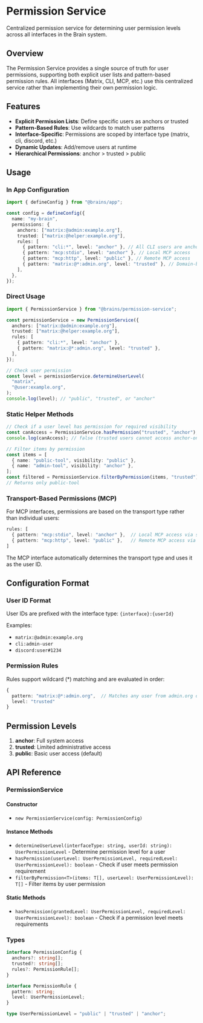 # Permission Service

Centralized permission service for determining user permission levels across all interfaces in the Brain system.

## Overview

The Permission Service provides a single source of truth for user permissions, supporting both explicit user lists and pattern-based permission rules. All interfaces (Matrix, CLI, MCP, etc.) use this centralized service rather than implementing their own permission logic.

## Features

- **Explicit Permission Lists**: Define specific users as anchors or trusted
- **Pattern-Based Rules**: Use wildcards to match user patterns
- **Interface-Specific**: Permissions are scoped by interface type (matrix, cli, discord, etc.)
- **Dynamic Updates**: Add/remove users at runtime
- **Hierarchical Permissions**: anchor > trusted > public

## Usage

### In App Configuration

```typescript
import { defineConfig } from "@brains/app";

const config = defineConfig({
  name: "my-brain",
  permissions: {
    anchors: ["matrix:@admin:example.org"],
    trusted: ["matrix:@helper:example.org"],
    rules: [
      { pattern: "cli:*", level: "anchor" }, // All CLI users are anchors
      { pattern: "mcp:stdio", level: "anchor" }, // Local MCP access
      { pattern: "mcp:http", level: "public" }, // Remote MCP access
      { pattern: "matrix:@*:admin.org", level: "trusted" }, // Domain-based trust
    ],
  },
});
```

### Direct Usage

```typescript
import { PermissionService } from "@brains/permission-service";

const permissionService = new PermissionService({
  anchors: ["matrix:@admin:example.org"],
  trusted: ["matrix:@helper:example.org"],
  rules: [
    { pattern: "cli:*", level: "anchor" },
    { pattern: "matrix:@*:admin.org", level: "trusted" },
  ],
});

// Check user permission
const level = permissionService.determineUserLevel(
  "matrix",
  "@user:example.org",
);
console.log(level); // "public", "trusted", or "anchor"
```

### Static Helper Methods

```typescript
// Check if a user level has permission for required visibility
const canAccess = PermissionService.hasPermission("trusted", "anchor");
console.log(canAccess); // false (trusted users cannot access anchor-only items)

// Filter items by permission
const items = [
  { name: "public-tool", visibility: "public" },
  { name: "admin-tool", visibility: "anchor" },
];
const filtered = PermissionService.filterByPermission(items, "trusted");
// Returns only public-tool
```

### Transport-Based Permissions (MCP)

For MCP interfaces, permissions are based on the transport type rather than individual users:

```typescript
rules: [
  { pattern: "mcp:stdio", level: "anchor" },  // Local MCP access via stdio
  { pattern: "mcp:http", level: "public" },   // Remote MCP access via HTTP
]
```

The MCP interface automatically determines the transport type and uses it as the user ID.

## Configuration Format

### User ID Format

User IDs are prefixed with the interface type: `{interface}:{userId}`

Examples:

- `matrix:@admin:example.org`
- `cli:admin-user`
- `discord:user#1234`

### Permission Rules

Rules support wildcard (\*) matching and are evaluated in order:

```typescript
{
  pattern: "matrix:@*:admin.org",  // Matches any user from admin.org domain
  level: "trusted"
}
```

## Permission Levels

1. **anchor**: Full system access
2. **trusted**: Limited administrative access
3. **public**: Basic user access (default)

## API Reference

### PermissionService

#### Constructor

- `new PermissionService(config: PermissionConfig)`

#### Instance Methods

- `determineUserLevel(interfaceType: string, userId: string): UserPermissionLevel` - Determine permission level for a user
- `hasPermission(userLevel: UserPermissionLevel, requiredLevel: UserPermissionLevel): boolean` - Check if user meets permission requirement
- `filterByPermission<T>(items: T[], userLevel: UserPermissionLevel): T[]` - Filter items by user permission

#### Static Methods

- `hasPermission(grantedLevel: UserPermissionLevel, requiredLevel: UserPermissionLevel): boolean` - Check if a permission level meets requirements

### Types

```typescript
interface PermissionConfig {
  anchors?: string[];
  trusted?: string[];
  rules?: PermissionRule[];
}

interface PermissionRule {
  pattern: string;
  level: UserPermissionLevel;
}

type UserPermissionLevel = "public" | "trusted" | "anchor";
```

